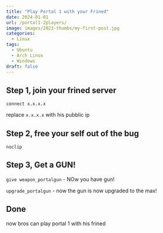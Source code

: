 ```yaml
---
title: "Play Portal 1 with your Frined"
date: 2024-01-01
url: /portal1-2players/
image: images/2023-thumbs/my-first-post.jpg
categories:
  - Linux
tags:
  - Ubuntu
  - Arch Linux
  - Windows
draft: false
---
```


 ## Step 1, join your frined server

 `connect x.x.x.x`

 replace `x.x.x.x` with his pubblic ip

 ## Step 2, free your self out of the bug
 
 `noclip`

 ## Step 3, Get a GUN!

`give weapon_portalgun` - NOw you have gun!

`upgrade_portalgun` - now the gun is now upgraded to the max!

## Done

now bros can play portal 1 with his frined